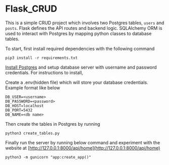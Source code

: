 # Flask_CRUD

This is a simple CRUD project which involves two Postgres tables, `users` and `posts`. Flask defines the API routes and backend logic. SQLAlchemy ORM is used to interact with Postgres by mapping python classes to database tables.

To start, first install required dependencies with the following command

`pip3 install -r requirements.txt`

[Install Postgres](https://www.postgresql.org/download/) and setup database server with username and password credentials. For instructions to install,

Create a .env(hidden file) which will store your database credentials. Example format like below
```
DB_USER=<username>
DB_PASSWORD=<password>
DB_HOST=localhost
DB_PORT=5432
DB_NAME=<db name>
```

Then create the tables in Postgres by running

`python3 create_tables.py`

Finally run the server by running below command and experiment with the website at [http://127.0.0.1:8000/api/home](http://127.0.0.1:8000/api/home)

`python3 -m gunicorn "app:create_app()"`
